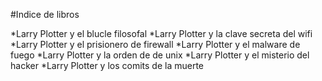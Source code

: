 #Indice de libros

*Larry Plotter y el blucle filosofal
*Larry Plotter y la clave secreta del wifi
*Larry Plotter y el prisionero de firewall
*Larry Plotter y el malware de fuego 
*Larry Plotter y la orden de de unix
*Larry Plotter y el misterio del hacker
*Larry Plotter y los comits de la muerte
